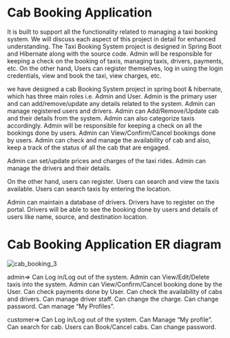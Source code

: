# Cab Booking Application
It is built to support all the functionality related to managing a taxi booking system. 
We will discuss each aspect of this project in detail for enhanced understanding.
The Taxi Booking System project is designed in Spring Boot and Hibernate along with the source code.
Admin will be responsible for keeping a check on the booking of taxis, managing taxis, drivers,
payments, etc. On the other hand, Users can register themselves, log in using the login credentials,
view and book the taxi, view charges, etc.

we  have designed a cab Booking System project in spring boot & hibernate, which has three main roles i.e. Admin and User. Admin is the primary user and can add/remove/update any details related to the system. Admin can manage registered users and drivers. Admin can Add/Remove/Update cab and their details from the system. Admin can also categorize taxis accordingly. Admin will be responsible for keeping a check on all the bookings done by users. Admin can View/Confirm/Cancel bookings done by users. Admin can check and manage the availability of cab and also, keep a track of the status of all the cab that are engaged.

Admin can set/update prices and charges of the taxi rides. Admin can manage the drivers and their details.

On the other hand, users can register. Users can search and view the taxis available. Users can search taxis by entering the location.

Admin can maintain a database of drivers. Drivers have to register on the portal. Drivers will be able to see the booking done by users and details of users like name, source, and destination location.

# Cab Booking Application ER diagram
![cab_booking_3](https://user-images.githubusercontent.com/68966858/185020617-92914a9c-b5e2-4b3b-aa36-dc6a26454cba.jpeg)










admin=>
Can Log in/Log out of the system.
Admin can View/Edit/Delete taxis into the system.
Admin can View/Confirm/Cancel booking done by the User.
Can check payments done by User.
Can check the availability of cabs and drivers.
Can manage driver staff.
Can change the charge.
Can change password.
Can manage “My Profiles”.

customer=> 
Can Log in/Log out of the system.
Can Manage “My profile”.
Can search for cab.
Users can Book/Cancel cabs.
Can change password.


